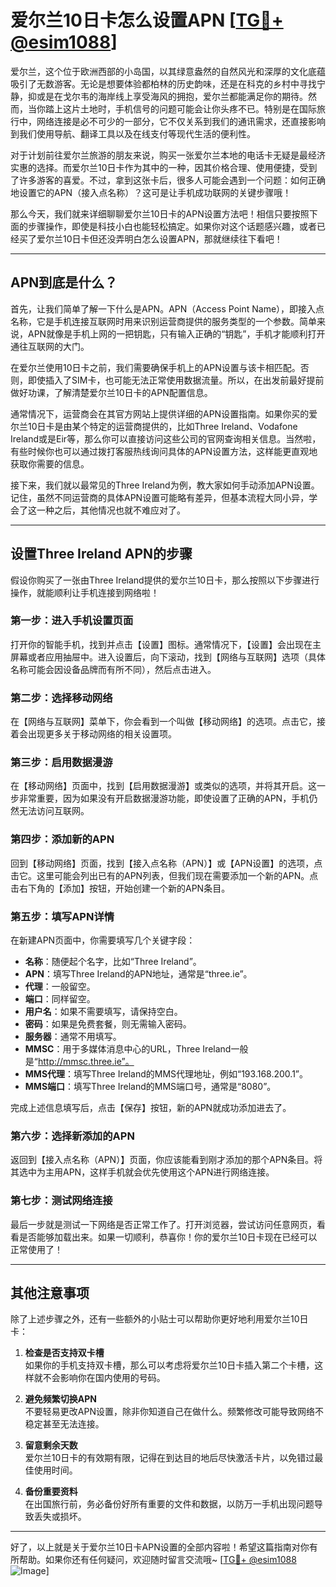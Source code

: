 # 爱尔兰10日卡怎么设置APN [[TG💪+ @esim1088](https://t.me/s/esim1088)]

爱尔兰，这个位于欧洲西部的小岛国，以其绿意盎然的自然风光和深厚的文化底蕴吸引了无数游客。无论是想要体验都柏林的历史韵味，还是在科克的乡村中寻找宁静，抑或是在戈尔韦的海岸线上享受海风的拥抱，爱尔兰都能满足你的期待。然而，当你踏上这片土地时，手机信号的问题可能会让你头疼不已。特别是在国际旅行中，网络连接是必不可少的一部分，它不仅关系到我们的通讯需求，还直接影响到我们使用导航、翻译工具以及在线支付等现代生活的便利性。

对于计划前往爱尔兰旅游的朋友来说，购买一张爱尔兰本地的电话卡无疑是最经济实惠的选择。而爱尔兰10日卡作为其中的一种，因其价格合理、使用便捷，受到了许多游客的喜爱。不过，拿到这张卡后，很多人可能会遇到一个问题：如何正确地设置它的APN（接入点名称）？这可是让手机成功联网的关键步骤哦！

那么今天，我们就来详细聊聊爱尔兰10日卡的APN设置方法吧！相信只要按照下面的步骤操作，即使是科技小白也能轻松搞定。如果你对这个话题感兴趣，或者已经买了爱尔兰10日卡但还没弄明白怎么设置APN，那就继续往下看吧！

---

## APN到底是什么？

首先，让我们简单了解一下什么是APN。APN（Access Point Name），即接入点名称，它是手机连接互联网时用来识别运营商提供的服务类型的一个参数。简单来说，APN就像是手机上网的一把钥匙，只有输入正确的“钥匙”，手机才能顺利打开通往互联网的大门。

在爱尔兰使用10日卡之前，我们需要确保手机上的APN设置与该卡相匹配。否则，即使插入了SIM卡，也可能无法正常使用数据流量。所以，在出发前最好提前做好功课，了解清楚爱尔兰10日卡的APN配置信息。

通常情况下，运营商会在其官方网站上提供详细的APN设置指南。如果你买的爱尔兰10日卡是由某个特定的运营商提供的，比如Three Ireland、Vodafone Ireland或是Eir等，那么你可以直接访问这些公司的官网查询相关信息。当然啦，有些时候你也可以通过拨打客服热线询问具体的APN设置方法，这样能更直观地获取你需要的信息。

接下来，我们就以最常见的Three Ireland为例，教大家如何手动添加APN设置。记住，虽然不同运营商的具体APN设置可能略有差异，但基本流程大同小异，学会了这一种之后，其他情况也就不难应对了。

---

## 设置Three Ireland APN的步骤

假设你购买了一张由Three Ireland提供的爱尔兰10日卡，那么按照以下步骤进行操作，就能顺利让手机连接到网络啦！

### 第一步：进入手机设置页面

打开你的智能手机，找到并点击【设置】图标。通常情况下，【设置】会出现在主屏幕或者应用抽屉中。进入设置后，向下滚动，找到【网络与互联网】选项（具体名称可能会因设备品牌而有所不同），然后点击进入。

### 第二步：选择移动网络

在【网络与互联网】菜单下，你会看到一个叫做【移动网络】的选项。点击它，接着会出现更多关于移动网络的相关设置项。

### 第三步：启用数据漫游

在【移动网络】页面中，找到【启用数据漫游】或类似的选项，并将其开启。这一步非常重要，因为如果没有开启数据漫游功能，即使设置了正确的APN，手机仍然无法访问互联网。

### 第四步：添加新的APN

回到【移动网络】页面，找到【接入点名称（APN）】或【APN设置】的选项，点击它。这里可能会列出已有的APN列表，但我们现在需要添加一个新的APN。点击右下角的【添加】按钮，开始创建一个新的APN条目。

### 第五步：填写APN详情

在新建APN页面中，你需要填写几个关键字段：

- **名称**：随便起个名字，比如“Three Ireland”。
- **APN**：填写Three Ireland的APN地址，通常是“three.ie”。
- **代理**：一般留空。
- **端口**：同样留空。
- **用户名**：如果不需要填写，请保持空白。
- **密码**：如果是免费套餐，则无需输入密码。
- **服务器**：通常不用填写。
- **MMSC**：用于多媒体消息中心的URL，Three Ireland一般是“http://mmsc.three.ie”。
- **MMS代理**：填写Three Ireland的MMS代理地址，例如“193.168.200.1”。
- **MMS端口**：填写Three Ireland的MMS端口号，通常是“8080”。

完成上述信息填写后，点击【保存】按钮，新的APN就成功添加进去了。

### 第六步：选择新添加的APN

返回到【接入点名称（APN）】页面，你应该能看到刚才添加的那个APN条目。将其选中为主用APN，这样手机就会优先使用这个APN进行网络连接。

### 第七步：测试网络连接

最后一步就是测试一下网络是否正常工作了。打开浏览器，尝试访问任意网页，看看是否能够加载出来。如果一切顺利，恭喜你！你的爱尔兰10日卡现在已经可以正常使用了！

---

## 其他注意事项

除了上述步骤之外，还有一些额外的小贴士可以帮助你更好地利用爱尔兰10日卡：

1. **检查是否支持双卡槽**  
   如果你的手机支持双卡槽，那么可以考虑将爱尔兰10日卡插入第二个卡槽，这样就不会影响你在国内使用的号码。

2. **避免频繁切换APN**  
   不要轻易更改APN设置，除非你知道自己在做什么。频繁修改可能导致网络不稳定甚至无法连接。

3. **留意剩余天数**  
   爱尔兰10日卡的有效期有限，记得在到达目的地后尽快激活卡片，以免错过最佳使用时间。

4. **备份重要资料**  
   在出国旅行前，务必备份好所有重要的文件和数据，以防万一手机出现问题导致丢失或损坏。

---

好了，以上就是关于爱尔兰10日卡APN设置的全部内容啦！希望这篇指南对你有所帮助。如果你还有任何疑问，欢迎随时留言交流哦~ [[TG💪+ @esim1088](https://t.me/s/esim1088) ![Image](https://i.postimg.cc/4NQfJmqS/Snipaste-2025-05-13-00-14-12.png)]